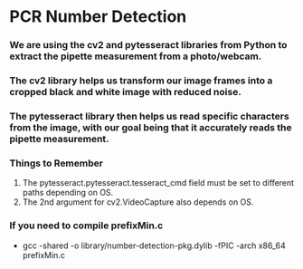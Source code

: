 # PCR Number Detection

### We are using the cv2 and pytesseract libraries from Python to extract the pipette measurement from a photo/webcam.

### The cv2 library helps us transform our image frames into a cropped black and white image with reduced noise. 

### The pytesseract library then helps us read specific characters from the image, with our goal being that it accurately reads the pipette measurement.

### Things to Remember
1. The pytesseract.pytesseract.tesseract_cmd field must be set to different paths depending on OS.
2. The 2nd argument for cv2.VideoCapture also depends on OS.

### If you need to compile prefixMin.c
- gcc -shared -o library/number-detection-pkg.dylib -fPIC -arch x86_64 prefixMin.c 
